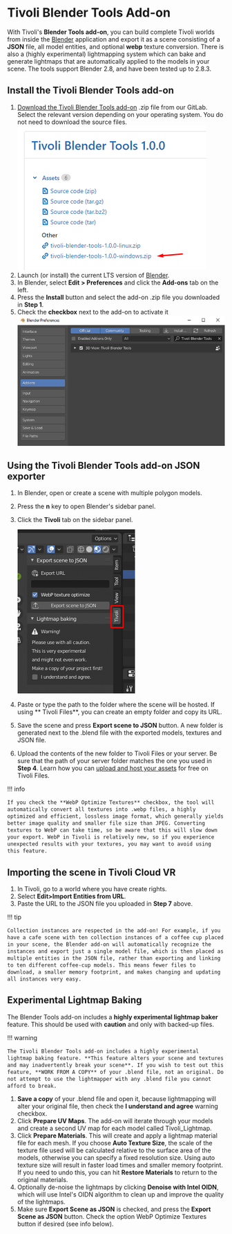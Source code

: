 # Tivoli Blender Tools Add-on

With Tivoli's **Blender Tools add-on**, you can build complete Tivoli worlds from inside the [Blender](<[Blender](https://www.blender.org/)>) application and export it as a scene consisting of a **JSON** file, all model entities, and optional **webp** texture conversion. There is also a (highly experimental) lightmapping system which can bake and generate lightmaps that are automatically applied to the models in your scene. The tools support Blender 2.8, and have been tested up to 2.8.3.

## Install the Tivoli Blender Tools add-on

1. [Download the Tivoli Blender Tools add-on](https://git.tivolicloud.com/tivolicloud/blender-tools/-/releases) .zip file from our GitLab. Select the relevant version depending on your operating system. You do not need to download the source files.
   ![Download add-on file](blender-tools\blender-tools-download-link.png)
2. Launch (or install) the current LTS version of [Blender](https://blender.org/download).
3. In Blender, select **Edit > Preferences** and click the **Add-ons** tab on the left.
4. Press the **Install** button and select the add-on .zip file you downloaded in **Step 1**.
5. Check the **checkbox** next to the add-on to activate it
   ![Check the checkbox](blender-tools\blender-tools-install-addon.png)

## Using the Tivoli Blender Tools add-on JSON exporter

1. In Blender, open or create a scene with multiple polygon models.
2. Press the **n** key to open Blender's sidebar panel.
3. Click the **Tivoli** tab on the sidebar panel.

    ![Click the add-on tab](blender-tools\add-on-tab.png)

4. Paste or type the path to the folder where the scene will be hosted. If using ** Tivoli Files**, you can create an empty folder and copy its URL.
5. Save the scene and press **Export scene to JSON** button. A new folder is generated next to the .blend file with the exported models, textures and JSON file.

6. Upload the contents of the new folder to Tivoli Files or your server. Be sure that the path of your server folder matches the one you used in **Step 4**. Learn how you can [upload and host your assets](uploading-assets.md) for free on Tivoli Files.

!!! info

    If you check the **WebP Optimize Textures** checkbox, the tool will automatically convert all textures into .webp files, a highly optimized and efficient, lossless image format, which generally yields better image quality and smaller file size than JPEG. Converting textures to WebP can take time, so be aware that this will slow down your export. WebP in Tivoli is relatively new, so if you experience unexpected results with your textures, you may want to avoid using this feature.

## Importing the scene in Tivoli Cloud VR

1. In Tivoli, go to a world where you have create rights.
2. Select **Edit>Import Entities from URL**.
3. Paste the URL to the JSON file you uploaded in **Step 7** above.

!!! tip

    Collection instances are respected in the add-on! For example, if you have a cafe scene with ten collection instances of a coffee cup placed in your scene, the Blender add-on will automatically recognize the instances and export just a single model file, which is then placed as multiple entities in the JSON file, rather than exporting and linking to ten different coffee-cup models. This means fewer files to download, a smaller memory footprint, and makes changing and updating all instances very easy.

## Experimental Lightmap Baking

The Blender Tools add-on includes a **highly experimental lightmap baker** feature. This should be used with **caution** and only with backed-up files.

!!! warning

    The Tivoli Blender Tools add-on includes a highly experimental lightmap baking feature. **This feature alters your scene and textures and may inadvertently break your scene**. If you wish to test out this feature, **WORK FROM A COPY** of your .blend file, not an original. Do not attempt to use the lightmapper with any .blend file you cannot afford to break.

1. **Save a copy** of your .blend file and open it, because lightmapping will alter your original file, then check the **I understand and agree** warning checkbox.
2. Click **Prepare UV Maps**. The add-on will iterate through your models and create a second UV map for each model called Tivoli_Lightmap.
3. Click **Prepare Materials**. This will create and apply a lightmap material file for each mesh. If you choose **Auto Texture Size**, the scale of the texture file used will be calculated relative to the surface area of the models, otherwise you can specify a fixed resolution size. Using auto texture size will result in faster load times and smaller memory footprint. If you need to undo this, you can hit **Restore Materials** to return to the original materials.
4. Optionally de-noise the lightmaps by clicking **Denoise with Intel OIDN**, which will use Intel's OIDN algorithm to clean up and improve the quality of the lightmaps.
5. Make sure **Export Scene as JSON** is checked, and press the **Export Scene as JSON** button. Check the option WebP Optimize Textures button if desired (see info below).
